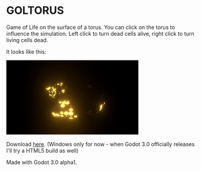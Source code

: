 # GOLTORUS
Game of Life on the surface of a torus. You can click on the torus to influence the simulation. Left click to turn dead cells alive, right click to turn living cells dead.


It looks like this:

![goltorus](https://github.com/Bauxitedev/goltorus/raw/master/promo/goltorus.gif)

Download [here](https://github.com/Bauxitedev/goltorus/releases). (Windows only for now - when Godot 3.0 officially releases I'll try a HTML5 build as well)

Made with Godot 3.0 alpha1.
